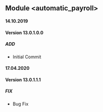 ## Module <automatic_payroll>

#### 14.10.2019
#### Version 13.0.1.0.0
##### ADD
- Initial Commit

#### 17.04.2020
#### Version 13.0.1.1.1
##### FIX
- Bug Fix
